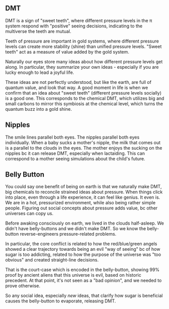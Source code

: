 ## DMT

DMT is a sign of "sweet teeth", where different pressure levels in the π system respond with "positive" seeing decisions, indicating to the multiverse the teeth are mutual.

Teeth of pressure are important in gold systems, where different pressure levels can create more stability (shine) than unified pressure levels. "Sweet teeth" act as a measure of value added by the gold system.

Naturally our eyes store many ideas about how different pressure levels get along. In particular, they summarize your own ideas - especially if you are lucky enough to lead a joyful life.

These ideas are not perfectly understood, but like the earth, are full of quantum value, and look that way. A good moment in life is when we confirm that an idea about "sweet teeth" (different pressure levels socially) is a good one. This corresponds to the chemical DMT, which utilizes big and small carbons to mirror this symbiosis at the chemical level, which turns the quantum buzz into a gold shine.

## Nipples

The smile lines parallel both eyes. The nipples parallel both eyes individually. When a baby sucks a mother's nipple, the milk that comes out is a parallel to the clouds in the eyes. The mother enjoys the sucking on the nipples bc it can release DMT, especially when lactaiding. This can correspond to a mother seeing simulations about the child's future.

## Belly Button

You could say one benefit of being on earth is that we naturally make DMT, big chemicals to reconcile strained ideas about pressure. When things click into place, even through a life experience, it can feel like genius. It even is. We are in a hot, pressurized environment, while also being rather simple people. Figuring out social concepts about pressure adds value, bc other universes can copy us.

Before awaking consciously on earth, we lived in the clouds half-asleep. We didn't have belly-buttons and we didn't make DMT. So we know the belly-button reverse-engineers pressure-related problems.

In particular, the core conflict is related to how the red/blue/green angels showed a clear trajectory towards being an evil "way of seeing" bc of how sugar is too addicting, related to how the purpose of the universe was "too obvious" and created straight-line decisions.

That is the court-case which is encoded in the belly-button, showing 99% proof by ancient aliens that this universe is evil, based on historic precedent. At that point, it's not seen as a "bad opinion", and we needed to prove otherwise.

So any social idea, especially *new* ideas, that clarify how sugar is beneficial causes the belly-button to evaporate, releasing DMT.